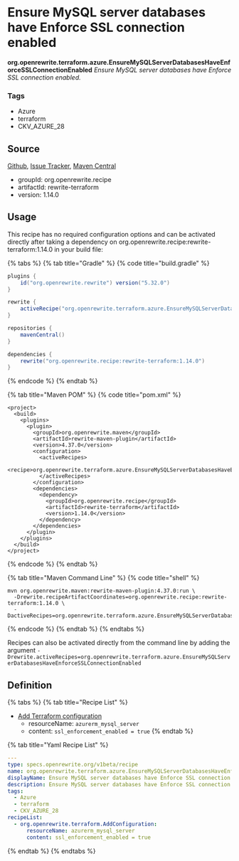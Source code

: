 # Ensure MySQL server databases have Enforce SSL connection enabled

**org.openrewrite.terraform.azure.EnsureMySQLServerDatabasesHaveEnforceSSLConnectionEnabled** _Ensure MySQL server databases have Enforce SSL connection enabled._

### Tags

* Azure
* terraform
* CKV\_AZURE\_28

## Source

[Github](https://github.com/openrewrite/rewrite-terraform), [Issue Tracker](https://github.com/openrewrite/rewrite-terraform/issues), [Maven Central](https://search.maven.org/artifact/org.openrewrite.recipe/rewrite-terraform/1.14.0/jar)

* groupId: org.openrewrite.recipe
* artifactId: rewrite-terraform
* version: 1.14.0

## Usage

This recipe has no required configuration options and can be activated directly after taking a dependency on org.openrewrite.recipe:rewrite-terraform:1.14.0 in your build file:

{% tabs %}
{% tab title="Gradle" %}
{% code title="build.gradle" %}
```groovy
plugins {
    id("org.openrewrite.rewrite") version("5.32.0")
}

rewrite {
    activeRecipe("org.openrewrite.terraform.azure.EnsureMySQLServerDatabasesHaveEnforceSSLConnectionEnabled")
}

repositories {
    mavenCentral()
}

dependencies {
    rewrite("org.openrewrite.recipe:rewrite-terraform:1.14.0")
}
```
{% endcode %}
{% endtab %}

{% tab title="Maven POM" %}
{% code title="pom.xml" %}
```markup
<project>
  <build>
    <plugins>
      <plugin>
        <groupId>org.openrewrite.maven</groupId>
        <artifactId>rewrite-maven-plugin</artifactId>
        <version>4.37.0</version>
        <configuration>
          <activeRecipes>
            <recipe>org.openrewrite.terraform.azure.EnsureMySQLServerDatabasesHaveEnforceSSLConnectionEnabled</recipe>
          </activeRecipes>
        </configuration>
        <dependencies>
          <dependency>
            <groupId>org.openrewrite.recipe</groupId>
            <artifactId>rewrite-terraform</artifactId>
            <version>1.14.0</version>
          </dependency>
        </dependencies>
      </plugin>
    </plugins>
  </build>
</project>
```
{% endcode %}
{% endtab %}

{% tab title="Maven Command Line" %}
{% code title="shell" %}
```shell
mvn org.openrewrite.maven:rewrite-maven-plugin:4.37.0:run \
  -Drewrite.recipeArtifactCoordinates=org.openrewrite.recipe:rewrite-terraform:1.14.0 \
  -DactiveRecipes=org.openrewrite.terraform.azure.EnsureMySQLServerDatabasesHaveEnforceSSLConnectionEnabled
```
{% endcode %}
{% endtab %}
{% endtabs %}

Recipes can also be activated directly from the command line by adding the argument `-Drewrite.activeRecipes=org.openrewrite.terraform.azure.EnsureMySQLServerDatabasesHaveEnforceSSLConnectionEnabled`

## Definition

{% tabs %}
{% tab title="Recipe List" %}
* [Add Terraform configuration](../addconfiguration.md)
  * resourceName: `azurerm_mysql_server`
  * content: `ssl_enforcement_enabled = true`
{% endtab %}

{% tab title="Yaml Recipe List" %}
```yaml
---
type: specs.openrewrite.org/v1beta/recipe
name: org.openrewrite.terraform.azure.EnsureMySQLServerDatabasesHaveEnforceSSLConnectionEnabled
displayName: Ensure MySQL server databases have Enforce SSL connection enabled
description: Ensure MySQL server databases have Enforce SSL connection enabled.
tags:
  - Azure
  - terraform
  - CKV_AZURE_28
recipeList:
  - org.openrewrite.terraform.AddConfiguration:
      resourceName: azurerm_mysql_server
      content: ssl_enforcement_enabled = true
```
{% endtab %}
{% endtabs %}
